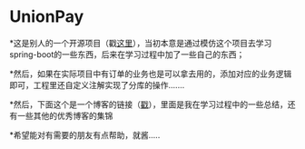 # UnionPay

*这是别人的一个开源项目（戳[这里](https://gitee.com/52itstyle/spring-boot-pay)），当初本意是通过模仿这个项目去学习spring-boot的一些东西，后来在学习过程中加了一些自己的东西；


*然后，如果在实际项目中有订单的业务也是可以拿去用的，添加对应的业务逻辑即可，工程里还自定义注解实现了分库的操作.......


*然后，下面这个是一个博客的链接（[戳](https://blog.csdn.net/Dream__Snow/article/details/82414181)），里面是我在学习过程中的一些总结，还有一些其他的优秀博客的集锦


*希望能对有需要的朋友有点帮助，就酱.....